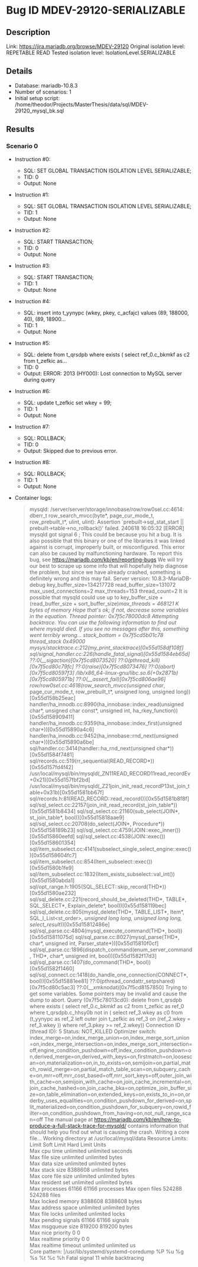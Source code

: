 # Bug ID MDEV-29120-SERIALIZABLE

## Description

Link:                     https://jira.mariadb.org/browse/MDEV-29120
Original isolation level: REPETABLE READ
Tested isolation level:   IsolationLevel.SERIALIZABLE


## Details
 * Database: mariadb-10.8.3
 * Number of scenarios: 1
 * Initial setup script: /home/theodor/Projects/MasterThesis/data/sql/MDEV-29120_mysql_bk.sql

## Results
### Scenario 0
 * Instruction #0:
     - SQL:  SET GLOBAL TRANSACTION ISOLATION LEVEL SERIALIZABLE;
     - TID: 0
     - Output: None
 * Instruction #1:
     - SQL:  SET GLOBAL TRANSACTION ISOLATION LEVEL SERIALIZABLE;
     - TID: 1
     - Output: None
 * Instruction #2:
     - SQL:  START TRANSACTION;
     - TID: 0
     - Output: None
 * Instruction #3:
     - SQL:  START TRANSACTION;
     - TID: 1
     - Output: None
 * Instruction #4:
     - SQL:  insert into t_yynypc (wkey, pkey, c_acfajc) values (89, 188000, 40), (89, 18900...
     - TID: 1
     - Output: None
 * Instruction #5:
     - SQL:  delete from t_qrsdpb where exists ( select ref_0.c_bkmkf as c2 from t_zefkic as...
     - TID: 0
     - Output: ERROR: 2013 (HY000): Lost connection to MySQL server during query
 * Instruction #6:
     - SQL:  update t_zefkic set wkey = 99;
     - TID: 1
     - Output: None
 * Instruction #7:
     - SQL:  ROLLBACK;
     - TID: 0
     - Output: Skipped due to previous error.
 * Instruction #8:
     - SQL:  ROLLBACK;
     - TID: 1
     - Output: None

 * Container logs:
   > mysqld: /server/server/storage/innobase/row/row0sel.cc:4614: dberr_t row_search_mvcc(byte*, page_cur_mode_t, row_prebuilt_t*, ulint, ulint): Assertion `prebuilt->sql_stat_start || prebuilt->table->no_rollback()' failed.
   > 240618 16:05:32 [ERROR] mysqld got signal 6 ;
   > This could be because you hit a bug. It is also possible that this binary
   > or one of the libraries it was linked against is corrupt, improperly built,
   > or misconfigured. This error can also be caused by malfunctioning hardware.
   > To report this bug, see https://mariadb.com/kb/en/reporting-bugs
   > We will try our best to scrape up some info that will hopefully help
   > diagnose the problem, but since we have already crashed, 
   > something is definitely wrong and this may fail.
   > Server version: 10.8.3-MariaDB-debug
   > key_buffer_size=134217728
   > read_buffer_size=131072
   > max_used_connections=2
   > max_threads=153
   > thread_count=2
   > It is possible that mysqld could use up to 
   > key_buffer_size + (read_buffer_size + sort_buffer_size)*max_threads = 468121 K  bytes of memory
   > Hope that's ok; if not, decrease some variables in the equation.
   > Thread pointer: 0x7f5c78000dc8
   > Attempting backtrace. You can use the following information to find out
   > where mysqld died. If you see no messages after this, something went
   > terribly wrong...
   > stack_bottom = 0x7f5cd5b01c78 thread_stack 0x49000
   > mysys/stacktrace.c:212(my_print_stacktrace)[0x55d158df108f]
   > sql/signal_handler.cc:226(handle_fatal_signal)[0x55d1584eb65d]
   > ??:0(__sigaction)[0x7f5cd8073520]
   > ??:0(pthread_kill)[0x7f5cd80c79fc]
   > ??:0(raise)[0x7f5cd8073476]
   > ??:0(abort)[0x7f5cd80597f3]
   > /lib/x86_64-linux-gnu/libc.so.6(+0x2871b)[0x7f5cd805971b]
   > ??:0(__assert_fail)[0x7f5cd806ae96]
   > row/row0sel.cc:4618(row_search_mvcc(unsigned char*, page_cur_mode_t, row_prebuilt_t*, unsigned long, unsigned long))[0x55d158b25eac]
   > handler/ha_innodb.cc:8990(ha_innobase::index_read(unsigned char*, unsigned char const*, unsigned int, ha_rkey_function))[0x55d158909411]
   > handler/ha_innodb.cc:9359(ha_innobase::index_first(unsigned char*))[0x55d15890a4c6]
   > handler/ha_innodb.cc:9452(ha_innobase::rnd_next(unsigned char*))[0x55d15890a6be]
   > sql/handler.cc:3414(handler::ha_rnd_next(unsigned char*))[0x55d1584f7481]
   > sql/records.cc:519(rr_sequential(READ_RECORD*))[0x55d157fd4f42]
   > /usr/local/mysql/bin/mysqld(_ZN11READ_RECORD11read_recordEv+0x21)[0x55d157fbf2bd]
   > /usr/local/mysql/bin/mysqld(_Z21join_init_read_recordP13st_join_table+0x31b)[0x55d1581bb67f]
   > sql/records.h:81(READ_RECORD::read_record())[0x55d1581b8f8f]
   > sql/sql_select.cc:22157(join_init_read_record(st_join_table*))[0x55d1581b8434]
   > sql/sql_select.cc:21160(sub_select(JOIN*, st_join_table*, bool))[0x55d15818aae9]
   > sql/sql_select.cc:20708(do_select(JOIN*, Procedure*))[0x55d158189b23]
   > sql/sql_select.cc:4759(JOIN::exec_inner())[0x55d15860eefd]
   > sql/sql_select.cc:4538(JOIN::exec())[0x55d158601354]
   > sql/item_subselect.cc:4141(subselect_single_select_engine::exec())[0x55d158604fc7]
   > sql/item_subselect.cc:854(Item_subselect::exec())[0x55d1580b1fe9]
   > sql/item_subselect.cc:1832(Item_exists_subselect::val_int())[0x55d1580abda1]
   > sql/opt_range.h:1905(SQL_SELECT::skip_record(THD*))[0x55d1580ae232]
   > sql/sql_delete.cc:221(record_should_be_deleted(THD*, TABLE*, SQL_SELECT*, Explain_delete*, bool))[0x55d158119bec]
   > sql/sql_delete.cc:805(mysql_delete(THD*, TABLE_LIST*, Item*, SQL_I_List<st_order>*, unsigned long long, unsigned long long, select_result*))[0x55d15812486e]
   > sql/sql_parse.cc:4804(mysql_execute_command(THD*, bool))[0x55d15811075d]
   > sql/sql_parse.cc:8027(mysql_parse(THD*, char*, unsigned int, Parser_state*))[0x55d15810f0cf]
   > sql/sql_parse.cc:1896(dispatch_command(enum_server_command, THD*, char*, unsigned int, bool))[0x55d1582f17d3]
   > sql/sql_parse.cc:1407(do_command(THD*, bool))[0x55d1582f1460]
   > sql/sql_connect.cc:1418(do_handle_one_connection(CONNECT*, bool))[0x55d15881ee81]
   > ??:0(pthread_condattr_setpshared)[0x7f5cd80c5ac3]
   > ??:0(__xmknodat)[0x7f5cd8157850]
   > Trying to get some variables.
   > Some pointers may be invalid and cause the dump to abort.
   > Query (0x7f5c78013cd0): delete from t_qrsdpb where exists ( select ref_0.c_bkmkf as c2 from t_zefkic as ref_0 where t_qrsdpb.c_hhsy0b not in ( select ref_3.wkey as c0 from (t_yynypc as ref_2 left outer join t_zefkic as ref_3 on (ref_2.wkey = ref_3.wkey )) where ref_3.pkey >= ref_2.wkey))
   > Connection ID (thread ID): 5
   > Status: NOT_KILLED
   > Optimizer switch: index_merge=on,index_merge_union=on,index_merge_sort_union=on,index_merge_intersection=on,index_merge_sort_intersection=off,engine_condition_pushdown=off,index_condition_pushdown=on,derived_merge=on,derived_with_keys=on,firstmatch=on,loosescan=on,materialization=on,in_to_exists=on,semijoin=on,partial_match_rowid_merge=on,partial_match_table_scan=on,subquery_cache=on,mrr=off,mrr_cost_based=off,mrr_sort_keys=off,outer_join_with_cache=on,semijoin_with_cache=on,join_cache_incremental=on,join_cache_hashed=on,join_cache_bka=on,optimize_join_buffer_size=on,table_elimination=on,extended_keys=on,exists_to_in=on,orderby_uses_equalities=on,condition_pushdown_for_derived=on,split_materialized=on,condition_pushdown_for_subquery=on,rowid_filter=on,condition_pushdown_from_having=on,not_null_range_scan=off
   > The manual page at https://mariadb.com/kb/en/how-to-produce-a-full-stack-trace-for-mysqld/ contains
   > information that should help you find out what is causing the crash.
   > Writing a core file...
   > Working directory at /usr/local/mysql/data
   > Resource Limits:
   > Limit                     Soft Limit           Hard Limit           Units     
   > Max cpu time              unlimited            unlimited            seconds   
   > Max file size             unlimited            unlimited            bytes     
   > Max data size             unlimited            unlimited            bytes     
   > Max stack size            8388608              unlimited            bytes     
   > Max core file size        unlimited            unlimited            bytes     
   > Max resident set          unlimited            unlimited            bytes     
   > Max processes             61166                61166                processes 
   > Max open files            524288               524288               files     
   > Max locked memory         8388608              8388608              bytes     
   > Max address space         unlimited            unlimited            bytes     
   > Max file locks            unlimited            unlimited            locks     
   > Max pending signals       61166                61166                signals   
   > Max msgqueue size         819200               819200               bytes     
   > Max nice priority         0                    0                    
   > Max realtime priority     0                    0                    
   > Max realtime timeout      unlimited            unlimited            us        
   > Core pattern: |/usr/lib/systemd/systemd-coredump %P %u %g %s %t %c %h
   > Fatal signal 11 while backtracing
